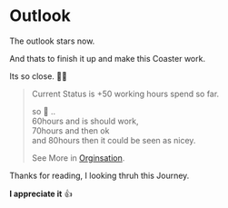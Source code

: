 # Outlook

The outlook stars now.

And thats to finish it up and make this Coaster work.

Its so close. 🧑‍🏭

> Current Status is +50 working hours spend so far.     
>   
> so  🤔 ..   
> 60hours and is should work,   
> 70hours and then ok   
> and 80hours then it could be seen as nicey.      
>   
> See More in [Orginsation](https://raw.githubusercontent.com/FrankBevr/Inkora/main/docs/Organisation.org).     


Thanks for reading, I looking thruh this Journey.  

**I appreciate it** 👍 
